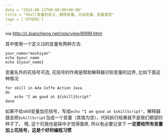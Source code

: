 ```yaml
---
date = "2016-08-12T09:08:00+08:00"
title = "Shell变量的定义、删除变量、只读变量、变量类型"
tags = ['OTHERS']
---
```


via <http://c.biancheng.net/cpp/view/6999.html>

其中使用一个定义过的变量有两种方法:
```
your_name="mozhiyan"
echo $your_name
echo ${your_name}
```
变量名外的花括号可选, 花括号的作用是帮助解释器识别变量的边界, 比如下面这种情况
```
for skill in Ada Coffe Action Java 
do
    echo "I am good at ${skill}Script"
done
```
如果不给skill变量加花括号，写成`echo "I am good at $skillScript"`，解释器就会把`$skillScript`当成一个变量（其值为空），代码执行结果就不是我们期望的样子了。
嗯, 这个坑我也是踩中才觉得蛋疼, 所以有必要记录下
**一定要给所有变量加上花括号，这是个好的编程习惯**
